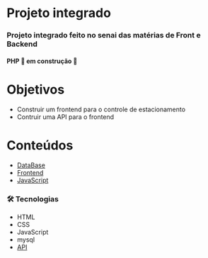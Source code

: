 # Projeto integrado
### Projeto integrado feito no senai das matérias de Front e Backend

#### PHP  🚧 em construção 🚧

Objetivos
==========
- Construir um frontend para o controle de estacionamento
- Contruir uma API para o frontend

Conteúdos
==========
<!--ts-->
   * [DataBase](https://github.com/EliasCPR/fastParking-integrado/Projeto-FastParking-API/blob/main/Backend/DB.sql)
   * [Frontend](https://github.com/EliasCPR/fastParking-integrado/Projeto-FastParking-API/blob/main/Frondend/index.html)
   * [JavaScript](#javaScript)
<!--te-->

### 🛠 Tecnologias

- HTML
- CSS
- JavaScript
- mysql
- [API](https://github.com/EliasCPR/Projeto-FastParking-API/tree/main/Backend)


